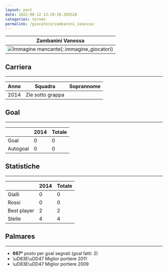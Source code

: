 ```yaml
---
layout: post
date: 2022-08-12 13:29:28.205520
categories: torneo
permalink: /giocatore/zambanini_vanessa/
---
```

<link rel='stylesheets' href='./../assets/giocatori.css'>

| Zambanini Vanessa |
|:-----:|
| ![Immagine mancante]('./../../assets/giocatori/zambanini_vanessa.png){:.immagine_giocatori} |


## Carriera
----

|Anno|Squadra|Soprannome|
|:---:|---|---|
|2014|Zie sotto grappa||


## Goal
----

| |2014| Totale |
|---|---|---|
|Goal|0|0|
|Autogoal|0|0|


## Statistiche
----

| |2014| Totale |
|---|---|---|
|Gialli|0|0|
|Rossi|0|0|
|Best player|2|2|
|Stelle|4|4|


## Palmares
----

- **667°** posto per goal segnati (goal fatti: 2)
- \uD83E\uDD47 Miglior portiere 2011
- \uD83E\uDD47 Miglior portiere 2009